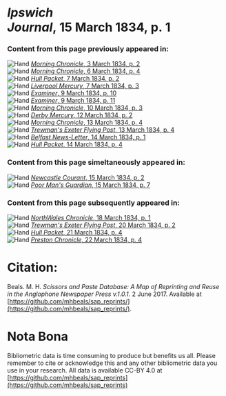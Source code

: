 # *Ipswich Journal*, 15 March 1834, p. 1  
  
### Content from this page previously appeared in:  
![Hand](http://scissorsandpaste.net/wp-content/uploads/2017/06/smallhandpointer.png) [*Morning Chronicle*, 3 March 1834, p. 2](https://mhbeals.github.io/sap_html/Morning-Chronicle/Morning-Chronicle-3-March-1834-p-2)  
![Hand](http://scissorsandpaste.net/wp-content/uploads/2017/06/smallhandpointer.png) [*Morning Chronicle*, 6 March 1834, p. 4](https://mhbeals.github.io/sap_html/Morning-Chronicle/Morning-Chronicle-6-March-1834-p-4)  
![Hand](http://scissorsandpaste.net/wp-content/uploads/2017/06/smallhandpointer.png) [*Hull Packet*, 7 March 1834, p. 2](https://mhbeals.github.io/sap_html/Hull-Packet/Hull-Packet-7-March-1834-p-2)  
![Hand](http://scissorsandpaste.net/wp-content/uploads/2017/06/smallhandpointer.png) [*Liverpool Mercury*, 7 March 1834, p. 3](https://mhbeals.github.io/sap_html/Liverpool-Mercury/Liverpool-Mercury-7-March-1834-p-3)  
![Hand](http://scissorsandpaste.net/wp-content/uploads/2017/06/smallhandpointer.png) [*Examiner*, 9 March 1834, p. 10](https://mhbeals.github.io/sap_html/Examiner/Examiner-9-March-1834-p-10)  
![Hand](http://scissorsandpaste.net/wp-content/uploads/2017/06/smallhandpointer.png) [*Examiner*, 9 March 1834, p. 11](https://mhbeals.github.io/sap_html/Examiner/Examiner-9-March-1834-p-11)  
![Hand](http://scissorsandpaste.net/wp-content/uploads/2017/06/smallhandpointer.png) [*Morning Chronicle*, 10 March 1834, p. 3](https://mhbeals.github.io/sap_html/Morning-Chronicle/Morning-Chronicle-10-March-1834-p-3)  
![Hand](http://scissorsandpaste.net/wp-content/uploads/2017/06/smallhandpointer.png) [*Derby Mercury*, 12 March 1834, p. 2](https://mhbeals.github.io/sap_html/Derby-Mercury/Derby-Mercury-12-March-1834-p-2)  
![Hand](http://scissorsandpaste.net/wp-content/uploads/2017/06/smallhandpointer.png) [*Morning Chronicle*, 13 March 1834, p. 4](https://mhbeals.github.io/sap_html/Morning-Chronicle/Morning-Chronicle-13-March-1834-p-4)  
![Hand](http://scissorsandpaste.net/wp-content/uploads/2017/06/smallhandpointer.png) [*Trewman's Exeter Flying Post*, 13 March 1834, p. 4](https://mhbeals.github.io/sap_html/Trewman's-Exeter-Flying-Post/Trewman's-Exeter-Flying-Post-13-March-1834-p-4)  
![Hand](http://scissorsandpaste.net/wp-content/uploads/2017/06/smallhandpointer.png) [*Belfast News-Letter*, 14 March 1834, p. 1](https://mhbeals.github.io/sap_html/Belfast-News-Letter/Belfast-News-Letter-14-March-1834-p-1)  
![Hand](http://scissorsandpaste.net/wp-content/uploads/2017/06/smallhandpointer.png) [*Hull Packet*, 14 March 1834, p. 4](https://mhbeals.github.io/sap_html/Hull-Packet/Hull-Packet-14-March-1834-p-4)  
  
### Content from this page simeltaneously appeared in:  
![Hand](http://scissorsandpaste.net/wp-content/uploads/2017/06/smallhandpointer.png) [*Newcastle Courant*, 15 March 1834, p. 2](https://mhbeals.github.io/sap_html/Newcastle-Courant/Newcastle-Courant-15-March-1834-p-2)  
![Hand](http://scissorsandpaste.net/wp-content/uploads/2017/06/smallhandpointer.png) [*Poor Man's Guardian*, 15 March 1834, p. 7](https://mhbeals.github.io/sap_html/Poor-Man's-Guardian/Poor-Man's-Guardian-15-March-1834-p-7)  
  
### Content from this page subsequently appeared in:  
![Hand](http://scissorsandpaste.net/wp-content/uploads/2017/06/smallhandpointer.png) [*NorthWales Chronicle*, 18 March 1834, p. 1](https://mhbeals.github.io/sap_html/NorthWales-Chronicle/NorthWales-Chronicle-18-March-1834-p-1)  
![Hand](http://scissorsandpaste.net/wp-content/uploads/2017/06/smallhandpointer.png) [*Trewman's Exeter Flying Post*, 20 March 1834, p. 2](https://mhbeals.github.io/sap_html/Trewman's-Exeter-Flying-Post/Trewman's-Exeter-Flying-Post-20-March-1834-p-2)  
![Hand](http://scissorsandpaste.net/wp-content/uploads/2017/06/smallhandpointer.png) [*Hull Packet*, 21 March 1834, p. 4](https://mhbeals.github.io/sap_html/Hull-Packet/Hull-Packet-21-March-1834-p-4)  
![Hand](http://scissorsandpaste.net/wp-content/uploads/2017/06/smallhandpointer.png) [*Preston Chronicle*, 22 March 1834, p. 4](https://mhbeals.github.io/sap_html/Preston-Chronicle/Preston-Chronicle-22-March-1834-p-4)  


# Citation: 

Beals. M. H. *Scissors and Paste Database: A Map of Reprinting and Reuse in the Anglophone Newspaper Press v.1.0.1.* 2 June 2017. Available at [https://github.com/mhbeals/sap_reprints/](https://github.com/mhbeals/sap_reprints/). 

# Nota Bona

Bibliometric data is time consuming to produce but benefits us all. Please remember to cite or acknowledge this and any other bibliometric data you use in your research. All data is available CC-BY 4.0 at [https://github.com/mhbeals/sap_reprints](https://github.com/mhbeals/sap_reprints)